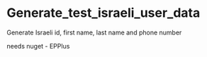 # Generate_test_israeli_user_data
Generate Israeli id, first name, last name and phone number

needs nuget - EPPlus
 
